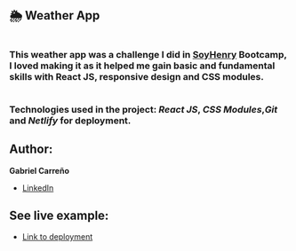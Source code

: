 ## 🌦️ Weather App

#

### This weather app was a challenge I did in [SoyHenry](https://www.soyhenry.com/) Bootcamp, I loved making it as it helped me gain basic and fundamental skills with React JS, responsive design and CSS modules.

#

### Technologies used in the project: _React JS_, _CSS Modules_,_Git_ and _Netlify_ for deployment.

## Author:

**Gabriel Carreño**

- [LinkedIn](https://www.linkedin.com/in/gabrielcarrenio/)

## See live example:

- [Link to deployment](https://weather-app-with-cra-react-js.netlify.app/)
